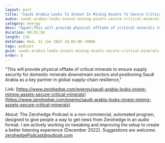 ```yaml
---
layout: post
title: "Saudi Arabia Looks To Invest In Mining Assets To Secure Critical Minerals"
audio: saudi-arabia-looks-invest-mining-assets-secure-critical-minerals-0
category: energy
desc: "&quot;This will provide physical offtake of critical minerals to ensure supply security for domestic minerals downstream sectors and positioning Saudi Arabia as a key partner in global supply-chain resilience,&quot; "
duration: 00:01:58
length: 118
datetime: Wed, 11 Jan 2023 19:05:00 +0000
tags: podcast
guid: saudi-arabia-looks-invest-mining-assets-secure-critical-minerals-0
order: 0
---
```

&quot;This will provide physical offtake of critical minerals to ensure supply security for domestic minerals downstream sectors and positioning Saudi Arabia as a key partner in global supply-chain resilience,&quot; 

Link: [https://www.zerohedge.com/energy/saudi-arabia-looks-invest-mining-assets-secure-critical-minerals](https://www.zerohedge.com/energy/saudi-arabia-looks-invest-mining-assets-secure-critical-minerals)

About: The Zerohedge Podcast is a non-commercial, automated program, designed to give people a way to get news from Zerohedge in an audio format.  I am actively working on tweaking and improving the setup to create a better listening experience (December 2022).  Suggestions are welcome: [zerohedgePodcast@outlook.com](mailto:zerohedgePodcast@outlook.com)